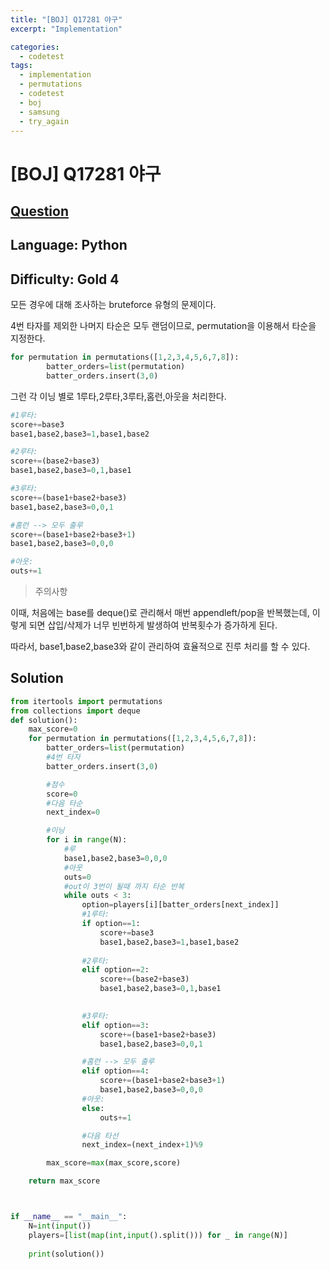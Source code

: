 ```yaml
---
title: "[BOJ] Q17281 야구"
excerpt: "Implementation"

categories:
  - codetest
tags:
  - implementation
  - permutations
  - codetest
  - boj
  - samsung
  - try_again
---
```

# [BOJ] Q17281 야구
## [Question](https://www.acmicpc.net/problem/17281)
## Language: Python
## Difficulty: Gold 4

모든 경우에 대해 조사하는 bruteforce 유형의 문제이다.

4번 타자를 제외한 나머지 타순은 모두 랜덤이므로, permutation을 이용해서 타순을 지정한다.

```python
for permutation in permutations([1,2,3,4,5,6,7,8]):
        batter_orders=list(permutation)
        batter_orders.insert(3,0)
```

그런 각 이닝 별로 1루타,2루타,3루타,홈런,아웃을 처리한다.

```python
#1루타:
score+=base3
base1,base2,base3=1,base1,base2 

#2루타:
score+=(base2+base3)
base1,base2,base3=0,1,base1

#3루타:
score+=(base1+base2+base3)
base1,base2,base3=0,0,1

#홈런 --> 모두 출루
score+=(base1+base2+base3+1)
base1,base2,base3=0,0,0

#아웃:
outs+=1
```

> 주의사항

이때, 처음에는 base를 deque()로 관리해서 매번 appendleft/pop을 반복했는데, 이렇게 되면 삽입/삭제가 너무 빈번하게 발생하여 반복횟수가 증가하게 된다.

따라서, base1,base2,base3와 같이 관리하여 효율적으로 진루 처리를 할 수 있다.


## Solution

```python
from itertools import permutations
from collections import deque
def solution():
    max_score=0
    for permutation in permutations([1,2,3,4,5,6,7,8]):
        batter_orders=list(permutation)
        #4번 타자
        batter_orders.insert(3,0)

        #점수
        score=0       
        #다음 타순
        next_index=0

        #이닝
        for i in range(N):
            #루
            base1,base2,base3=0,0,0
            #아웃
            outs=0    
            #out이 3번이 될때 까지 타순 반복
            while outs < 3:
                option=players[i][batter_orders[next_index]]
                #1루타:
                if option==1:
                    score+=base3
                    base1,base2,base3=1,base1,base2
                    
                #2루타:
                elif option==2:
                    score+=(base2+base3)
                    base1,base2,base3=0,1,base1
                    

                #3루타:
                elif option==3:
                    score+=(base1+base2+base3)
                    base1,base2,base3=0,0,1

                #홈런 --> 모두 출루
                elif option==4:
                    score+=(base1+base2+base3+1)
                    base1,base2,base3=0,0,0
                #아웃:
                else:
                    outs+=1

                #다음 타선
                next_index=(next_index+1)%9

        max_score=max(max_score,score)

    return max_score



if __name__ == "__main__":
    N=int(input())
    players=[list(map(int,input().split())) for _ in range(N)]
    
    print(solution())
```